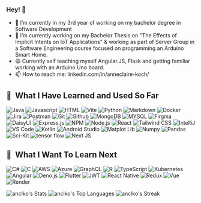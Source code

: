 ### Hey! 👋

- 🔭 I’m currently in my 3rd year of working on my bachelor degree in Software Development
- 🌱 I’m currently working on my Bachelor Thesis on "The Effects of Implicit Intents on IoT Applications" & working as part of Server Group in a Software Engineering course focused on programming an Arduino Smart Home.
- 😄 Currently self teaching myself Angular.JS, Flask and  getting familiar working with an Arduino Uno board.
- 📫 How to reach me: linkedin.com/in/anneclaire-koch/


<h2> 🚀 &nbsp;What I Have Learned and Used So Far</h2>
<p align="left">
<img src="https://img.shields.io/badge/java-%23ED8B00.svg?style=for-the-badge&logo=openjdk&logoColor=white" alt="Java"/>
<img src="https://img.shields.io/badge/javascript-%23323330.svg?style=for-the-badge&logo=javascript&logoColor=%23F7DF1E" alt="Javascript"/>
<img src="https://img.shields.io/badge/html5-%23E34F26.svg?style=for-the-badge&logo=html5&logoColor=white" alt="HTML"/>
<img src="https://img.shields.io/badge/vite-%23646CFF.svg?style=for-the-badge&logo=vite&logoColor=white" alt="Vite"/>
<img src="https://img.shields.io/badge/python-3670A0?style=for-the-badge&logo=python&logoColor=ffdd54" alt="Python"/>
<img src="https://img.shields.io/badge/markdown-%23000000.svg?style=for-the-badge&logo=markdown&logoColor=white" alt="Markdown"/>
<img src="https://img.shields.io/badge/docker-%230db7ed.svg?style=for-the-badge&logo=docker&logoColor=white" alt="Docker"/>
<img src="https://img.shields.io/badge/jira-%230A0FFF.svg?style=for-the-badge&logo=jira&logoColor=white" alt="Jira"/>
<img src="https://img.shields.io/badge/Postman-FF6C37?style=for-the-badge&logo=postman&logoColor=white" alt="Postman"/>
<img src="https://img.shields.io/badge/git-%23F05033.svg?style=for-the-badge&logo=git&logoColor=white" alt="Git"/>
<img src="https://img.shields.io/badge/github-%23121011.svg?style=for-the-badge&logo=github&logoColor=white" alt="Github"/>
<img src="https://img.shields.io/badge/MongoDB-%234ea94b.svg?style=for-the-badge&logo=mongodb&logoColor=white" alt="MongoDB"/>
<img src="https://img.shields.io/badge/mysql-4479A1.svg?style=for-the-badge&logo=mysql&logoColor=white" alt="MYSQL"/>
<img src="https://img.shields.io/badge/figma-%23F24E1E.svg?style=for-the-badge&logo=figma&logoColor=white" alt="Firgma"/>
<img src="https://img.shields.io/badge/daisyui-5A0EF8?style=for-the-badge&logo=daisyui&logoColor=white" alt="DaisyUI"/>
<img src="https://img.shields.io/badge/express.js-%23404d59.svg?style=for-the-badge&logo=express&logoColor=%2361DAFB" alt="Express.js"/>
<img src="https://img.shields.io/badge/NPM-%23CB3837.svg?style=for-the-badge&logo=npm&logoColor=white" alt="NPM"/>
<img src="https://img.shields.io/badge/node.js-6DA55F?style=for-the-badge&logo=node.js&logoColor=white" alt="Node.js"/>
<img src="https://img.shields.io/badge/react-%2320232a.svg?style=for-the-badge&logo=react&logoColor=%2361DAFB" alt="React"/>
<img src="https://img.shields.io/badge/tailwindcss-%2338B2AC.svg?style=for-the-badge&logo=tailwind-css&logoColor=white" alt="Tailwind CSS"/>
<img src="https://img.shields.io/badge/IntelliJIDEA-000000.svg?style=for-the-badge&logo=intellij-idea&logoColor=white" alt="IntelliJ"/>
<img src="https://img.shields.io/badge/Visual%20Studio%20Code-0078d7.svg?style=for-the-badge&logo=visual-studio-code&logoColor=white" alt="VS Code"/>
<img src="https://img.shields.io/badge/Kotlin-7F52FF?style=for-the-badge&logo=Kotlin&logoColor=white" alt="Kotlin"/>
<img src="https://img.shields.io/badge/android%20studio-346ac1?style=for-the-badge&logo=android%20studio&logoColor=white" alt="Android Studio"/>
<img src="https://img.shields.io/badge/Matplotlib-%23ffffff.svg?style=for-the-badge&logo=Matplotlib&logoColor=black" alt="Matplot Lib"/>
<img src="https://img.shields.io/badge/numpy-%23013243.svg?style=for-the-badge&logo=numpy&logoColor=white" alt="Numpy"/>
<img src="https://img.shields.io/badge/pandas-%23150458.svg?style=for-the-badge&logo=pandas&logoColor=white" alt="Pandas"/>
<img src="https://img.shields.io/badge/scikit--learn-%23F7931E.svg?style=for-the-badge&logo=scikit-learn&logoColor=white" alt="Sci-Kit"/>
<img src="https://img.shields.io/badge/TensorFlow-%23FF6F00.svg?style=for-the-badge&logo=TensorFlow&logoColor=white" alt="tensor flow"/>
<img src="https://img.shields.io/badge/Next-black?style=for-the-badge&logo=next.js&logoColor=white" alt="Next JS"/>

</p>

<h2> 🚀 &nbsp;What I Want To Learn Next</h2>
<p align="left">
<img src="https://img.shields.io/badge/c%23-%23239120.svg?style=for-the-badge&logo=csharp&logoColor=white" alt="C#"/>
<img src="https://img.shields.io/badge/c-%2300599C.svg?style=for-the-badge&logo=c&logoColor=white" alt="C"/>
<img src="https://img.shields.io/badge/AWS-%23FF9900.svg?style=for-the-badge&logo=amazon-aws&logoColor=white" alt="AWS"/>
<img src="https://img.shields.io/badge/azure-%230072C6.svg?style=for-the-badge&logo=microsoftazure&logoColor=white" alt="Azure"/>
<img src="https://img.shields.io/badge/-GraphQL-E10098?style=for-the-badge&logo=graphql&logoColor=white" alt="GraphQL"/>
<img src="https://img.shields.io/badge/r-%23276DC3.svg?style=for-the-badge&logo=r&logoColor=white" alt="R"/>
<img src="https://img.shields.io/badge/typescript-%23007ACC.svg?style=for-the-badge&logo=typescript&logoColor=white" alt="TypeScript"/>
<img src="https://img.shields.io/badge/kubernetes-%23326ce5.svg?style=for-the-badge&logo=kubernetes&logoColor=white" alt="Kubernetes"/>
<img src="https://img.shields.io/badge/angular.js-%23E23237.svg?style=for-the-badge&logo=angularjs&logoColor=white" alt="Angular"/>
<img src="https://img.shields.io/badge/deno%20js-000000?style=for-the-badge&logo=deno&logoColor=white" alt="Deno.js"/>
<img src="https://img.shields.io/badge/Flutter-%2302569B.svg?style=for-the-badge&logo=Flutter&logoColor=white" alt="Flutter"/>
<img src="https://img.shields.io/badge/JWT-black?style=for-the-badge&logo=JSON%20web%20tokens" alt="JWT"/>
<img src="https://img.shields.io/badge/react_native-%2320232a.svg?style=for-the-badge&logo=react&logoColor=%2361DAFB" alt="React Native"/>
<img src="https://img.shields.io/badge/redux-%23593d88.svg?style=for-the-badge&logo=redux&logoColor=white" alt="Redux"/>
<img src="https://img.shields.io/badge/vuejs-%2335495e.svg?style=for-the-badge&logo=vuedotjs&logoColor=%234FC08D" alt="Vue"/>
<img src="https://img.shields.io/badge/Render-%46E3B7.svg?style=for-the-badge&logo=render&logoColor=white" alt="Render"/>
</p>

![anclko's Stats](https://github-readme-stats.vercel.app/api?username=anclko&theme=highcontrast&show_icons=true&hide_border=false&count_private=true)
![anclko's Top Languages](https://github-readme-stats.vercel.app/api/top-langs/?username=anclko&theme=highcontrast&show_icons=true&hide_border=false&layout=compact)
![anclko's Streak](https://github-readme-streak-stats.herokuapp.com/?user=anclko&theme=highcontrast&hide_border=false)

